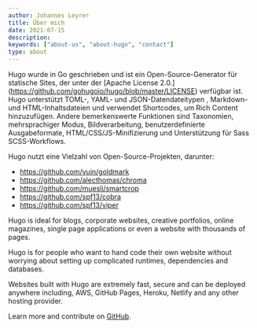 ```yaml
---
author: Johannes Leyrer
title: Über mich
date: 2021-07-15
description:
keywords: ["about-us", "about-hugo", "contact"]
type: about
---
```


Hugo wurde in Go geschrieben und ist ein Open-Source-Generator für statische Sites, der unter der [Apache License 2.0.] (https://github.com/gohugoio/hugo/blob/master/LICENSE) verfügbar ist. Hugo unterstützt TOML-, YAML- und JSON-Datendateitypen , Markdown- und HTML-Inhaltsdateien und verwendet Shortcodes, um Rich Content hinzuzufügen. Andere bemerkenswerte Funktionen sind Taxonomien, mehrsprachiger Modus, Bildverarbeitung, benutzerdefinierte Ausgabeformate, HTML/CSS/JS-Minifizierung und Unterstützung für Sass SCSS-Workflows.

Hugo nutzt eine Vielzahl von Open-Source-Projekten, darunter:

- https://github.com/yuin/goldmark
- https://github.com/alecthomas/chroma
- https://github.com/muesli/smartcrop
- https://github.com/spf13/cobra
- https://github.com/spf13/viper

Hugo is ideal for blogs, corporate websites, creative portfolios, online magazines, single page applications or even a website with thousands of pages.

Hugo is for people who want to hand code their own website without worrying about setting up complicated runtimes, dependencies and databases.

Websites built with Hugo are extremely fast, secure and can be deployed anywhere including, AWS, GitHub Pages, Heroku, Netlify and any other hosting provider.

Learn more and contribute on [GitHub](https://github.com/gohugoio).
